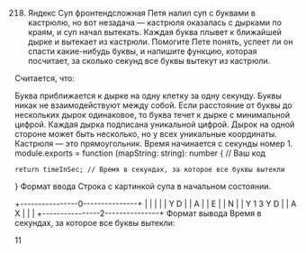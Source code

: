218. Яндекс Суп
фронтендсложная
Петя налил суп с буквами в кастрюлю, но вот незадача — кастрюля оказалась с дырками по краям, и суп начал вытекать. Каждая буква плывет к ближайшей дырке и вытекает из кастрюли. Помогите Пете понять, успеет ли он спасти какие-нибудь буквы, и напишите функцию, которая посчитает, за сколько секунд все буквы вытекут из кастрюли.

Считается, что:

Буква приближается к дырке на одну клетку за одну секунду.
Буквы никак не взаимодействуют между собой.
Если расстояние от буквы до нескольких дырок одинаковое, то буква течет к дырке с минимальной цифрой.
Каждая дырка подписана уникальной цифрой.
Дырок на одной стороне может быть несколько, но у всех уникальные координаты.
Кастрюля — это прямоугольник.
Время начинается с секунды номер 1.
module.exports = function (mapString: string): number {
    // Ваш код

    return timeInSec; // Время в секундах, за которое все буквы вытекли
}
Формат ввода
Строка с картинкой супа в начальном состоянии.

+----------------0---------------+
|                                |
|                                |
|          Y        D            |
|     A                          |
|              E                 |
|           N                    |
|  Y                             1
3        Y    D                  |
|         A              X       |
|                                |
+----------------2---------------+
Формат вывода
Время в секундах, за которое все буквы вытекли:

11